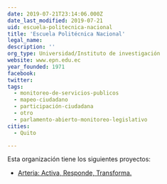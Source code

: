 ```yaml
---
date: 2019-07-21T23:14:06.000Z
date_last_modified: 2019-07-21
uid: escuela-politecnica-nacional
title: 'Escuela Politécnica Nacional'
legal_name: 
description: ''
org_type: Universidad/Instituto de investigación
website: www.epn.edu.ec
year_founded: 1971
facebook: 
twitter: 
tags:
  - monitoreo-de-servicios-publicos
  - mapeo-ciudadano
  - participación-ciudadana
  - otro
  - parlamento-abierto-monitoreo-legislativo
cities: 
  - Quito

---
```


Esta organización tiene los siguientes proyectos:

- [Arteria: Activa, Responde, Transforma.](/proyectos/arteria-activa-responde-transforma)
